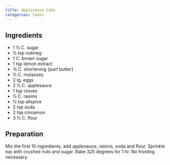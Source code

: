 ```yaml
---
title: Applesauce Cake
categories: Cakes
---
```


## Ingredients

- 1 ½ C. sugar
- ½ tsp nutmeg
- 1 C. brown sugar
- 1 tsp lemon extract
- ¾ C. shortening {part butter}
- ½ C. molasses
- 2 lg. eggs
- 2 ½ C. applesauce
- 1 tsp cloves
- ½ C. raisins
- ½ tsp allspice
- 2 tsp soda
- 2 tsp cinnamon
- 3 ½ C. flour

## Preparation

Mix the first 10 ingredients, add applesauce, raisins, soda and flour.  Sprinkle top with crushed nuts and sugar.  Bake 325 degrees for 1 hr.  No frosting necessary.

